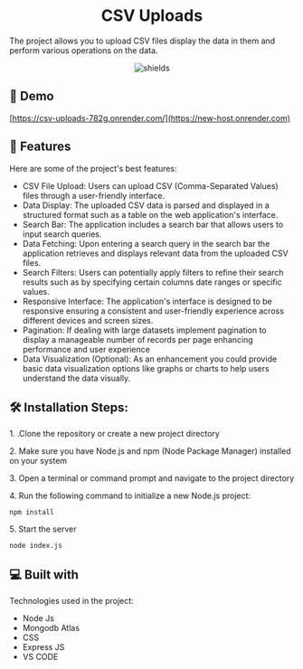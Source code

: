 <h1 align="center" id="title">CSV Uploads</h1>

<p id="description"> The project allows you to upload CSV files display the data in them and perform various operations on the data.</p>

<p align="center"><img src="https://img.shields.io/badge/any_text-you_like-blue" alt="shields"></p>

<h2>🚀 Demo</h2>

[https://csv-uploads-782g.onrender.com/](https://new-host.onrender.com)

  
<h2>🧐 Features</h2>

Here are some of the project's best features:

*   CSV File Upload: Users can upload CSV (Comma-Separated Values) files through a user-friendly interface.
*   Data Display: The uploaded CSV data is parsed and displayed in a structured format such as a table on the web application's interface.
*   Search Bar: The application includes a search bar that allows users to input search queries.
*   Data Fetching: Upon entering a search query in the search bar the application retrieves and displays relevant data from the uploaded CSV files.
*   Search Filters: Users can potentially apply filters to refine their search results such as by specifying certain columns date ranges or specific values.
*   Responsive Interface: The application's interface is designed to be responsive ensuring a consistent and user-friendly experience across different devices and screen sizes.
*   Pagination: If dealing with large datasets implement pagination to display a manageable number of records per page enhancing performance and user experience
*   Data Visualization (Optional): As an enhancement you could provide basic data visualization options like graphs or charts to help users understand the data visually.

<h2>🛠️ Installation Steps:</h2>

<p>1. .Clone the repository or create a new project directory</p>

<p>2. Make sure you have Node.js and npm (Node Package Manager) installed on your system</p>

<p>3. Open a terminal or command prompt and navigate to the project directory</p>

<p>4. Run the following command to initialize a new Node.js project:</p>

```
npm install
```

<p>5. Start the server</p>

```
node index.js
```

  
  
<h2>💻 Built with</h2>

Technologies used in the project:

*   Node Js
*   Mongodb Atlas
*   CSS
*   Express JS
*   VS CODE
